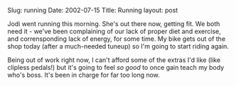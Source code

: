Slug: running
Date: 2002-07-15
Title: Running
layout: post

Jodi went running this morning. She&#39;s out there now, getting fit. We both need it - we&#39;ve been complaining of our lack of proper diet and exercise, and corrensponding lack of energy, for some time. My bike gets out of the shop today (after a much-needed tuneup) so I&#39;m going to start riding again.

Being out of work right now, I can&#39;t afford some of the extras I&#39;d like (like clipless pedals!) but it&#39;s going to feel <i>so good</i> to once gain teach my body who&#39;s boss. It&#39;s been in charge for far too long now.
